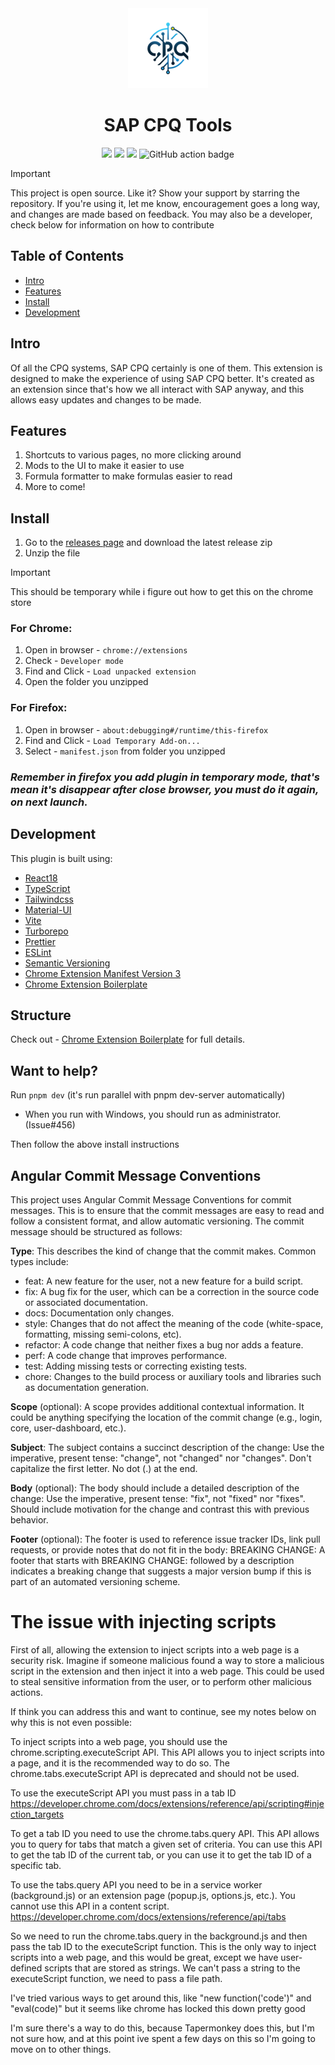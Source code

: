 <div align="center">
<img src="chrome-extension/public/icon-128.png" alt="logo"/>
<h1> SAP CPQ Tools</h1>

![](https://img.shields.io/badge/React-61DAFB?style=flat-square&logo=react&logoColor=black)
![](https://img.shields.io/badge/Typescript-3178C6?style=flat-square&logo=typescript&logoColor=white)
![](https://badges.aleen42.com/src/vitejs.svg)
![GitHub action badge](https://github.com/LunaUrsa/sap-cpq-tools/actions/workflows/build-and-release.yml/badge.svg)

</div>

> [!IMPORTANT]
> This project is open source. Like it? Show your support by starring the repository.
> If you're using it, let me know, encouragement goes a long way, and changes are made based on feedback.
> You may also be a developer, check below for information on how to contribute

## Table of Contents

- [Intro](#intro)
- [Features](#features)
- [Install](#install)
- [Development](#structure)

## Intro <a name="intro"></a>

Of all the CPQ systems, SAP CPQ certainly is one of them. This extension is designed to make the experience of using SAP CPQ better. It's created as an extension since that's how we all interact with SAP anyway, and this allows easy updates and changes to be made.

## Features <a name="Features"></a>
1. Shortcuts to various pages, no more clicking around
2. Mods to the UI to make it easier to use
3. Formula formatter to make formulas easier to read
4. More to come!

## Install <a name="install"></a>
1. Go to the [releases page](https://github.com/LunaUrsa/sap-cpq-tools/releases) and download the latest release zip
2. Unzip the file

> [!IMPORTANT]
> This should be temporary while i figure out how to get this on the chrome store

### For Chrome: <a name="chrome"></a>
1. Open in browser - `chrome://extensions`
3. Check - `Developer mode`
4. Find and Click - `Load unpacked extension`
5. Open the folder you unzipped

### For Firefox: <a name="firefox"></a>
1. Open in browser - `about:debugging#/runtime/this-firefox`
3. Find and Click - `Load Temporary Add-on...`
4. Select - `manifest.json` from folder you unzipped

### <i>Remember in firefox you add plugin in temporary mode, that's mean it's disappear after close browser, you must do it again, on next launch.</i>

## Development <a name="features"></a>
This plugin is built using:
- [React18](https://reactjs.org/)
- [TypeScript](https://www.typescriptlang.org/)
- [Tailwindcss](https://tailwindcss.com/)
- [Material-UI](https://material-ui.com/)
- [Vite](https://vitejs.dev/)
- [Turborepo](https://turbo.build/repo)
- [Prettier](https://prettier.io/)
- [ESLint](https://eslint.org/)
- [Semantic Versioning](https://semver.org/)
- [Chrome Extension Manifest Version 3](https://developer.chrome.com/docs/extensions/mv3/intro/)
- [Chrome Extension Boilerplate](https://github.com/Jonghakseo/chrome-extension-boilerplate-react-vite)

## Structure <a name="structure"></a>
Check out - [Chrome Extension Boilerplate](https://github.com/Jonghakseo/chrome-extension-boilerplate-react-vite) for full details.

## Want to help?
Run `pnpm dev` (it's run parallel with pnpm dev-server automatically)
- When you run with Windows, you should run as administrator. (Issue#456)

Then follow the above install instructions

## Angular Commit Message Conventions

This project uses Angular Commit Message Conventions for commit messages. This is to ensure that the commit messages are easy to read and follow a consistent format, and allow automatic versioning. The commit message should be structured as follows:

**Type**: This describes the kind of change that the commit makes. Common types include:
* feat: A new feature for the user, not a new feature for a build script.
* fix: A bug fix for the user, which can be a correction in the source code or associated documentation.
* docs: Documentation only changes.
* style: Changes that do not affect the meaning of the code (white-space, formatting, missing semi-colons, etc).
* refactor: A code change that neither fixes a bug nor adds a feature.
* perf: A code change that improves performance.
* test: Adding missing tests or correcting existing tests.
* chore: Changes to the build process or auxiliary tools and libraries such as documentation generation.

**Scope** (optional): A scope provides additional contextual information. It could be anything specifying the location of the commit change (e.g., login, core, user-dashboard, etc.).

**Subject**: The subject contains a succinct description of the change:
    Use the imperative, present tense: "change", not "changed" nor "changes".
    Don't capitalize the first letter.
    No dot (.) at the end.

**Body** (optional): The body should include a detailed description of the change:
    Use the imperative, present tense: "fix", not "fixed" nor "fixes".
    Should include motivation for the change and contrast this with previous behavior.

**Footer** (optional): The footer is used to reference issue tracker IDs, link pull requests, or provide notes that do not fit in the body:
    BREAKING CHANGE: A footer that starts with BREAKING CHANGE: followed by a description indicates a breaking change that suggests a major version bump if this is part of an automated versioning scheme.

# The issue with injecting scripts
First of all, allowing the extension to inject scripts into a web page is a security risk. Imagine if someone malicious found a way to store a malicious script in the extension and then inject it into a web page. This could be used to steal sensitive information from the user, or to perform other malicious actions.

If think you can address this and want to continue, see my notes below on why this is not even possible:

To inject scripts into a web page, you should use the chrome.scripting.executeScript API. This API allows you to inject scripts into a page, and it is the recommended way to do so. The chrome.tabs.executeScript API is deprecated and should not be used.

To use the executeScript API you must pass in a tab ID
https://developer.chrome.com/docs/extensions/reference/api/scripting#injection_targets

To get a tab ID you need to use the chrome.tabs.query API. This API allows you to query for tabs that match a given set of criteria. You can use this API to get the tab ID of the current tab, or you can use it to get the tab ID of a specific tab.

To use the tabs.query API you need to be in a service worker (background.js) or an extension page (popup.js, options.js, etc.). You cannot use this API in a content script.
https://developer.chrome.com/docs/extensions/reference/api/tabs

So we need to run the chrome.tabs.query in the background.js and then pass the tab ID to the executeScript function. This is the only way to inject scripts into a web page, and this would be great, except we have user-defined scripts that are stored as strings. We can't pass a string to the executeScript function, we need to pass a file path.

I've tried various ways to get around this, like "new function('code')" and "eval(code)" but it seems like chrome has locked this down pretty good

I'm sure there's a way to do this, because Tapermonkey does this, but I'm not sure how, and at this point ive spent a few days on this so I'm going to move on to other things.  

